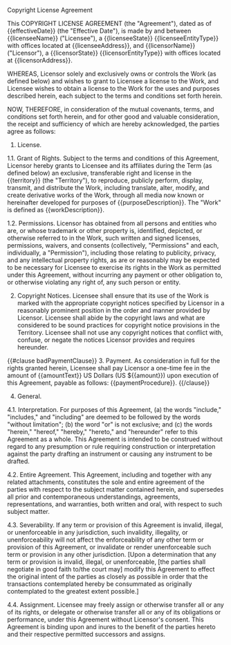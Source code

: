 Copyright License Agreement

This COPYRIGHT LICENSE AGREEMENT (the "Agreement"), dated as of {{effectiveDate}} (the "Effective Date"), is made by and between {{licenseeName}} ("Licensee"), a {{licenseeState}} {{licenseeEntityType}} with offices located at {{licenseeAddress}}, and {{licensorName}} ("Licensor"), a {{licensorState}} {{licensorEntityType}} with offices located at {{licensorAddress}}.

WHEREAS, Licensor solely and exclusively owns or controls the Work (as defined below) and wishes to grant to Licensee a license to the Work, and Licensee wishes to obtain a license to the Work for the uses and purposes described herein, each subject to the terms and conditions set forth herein.

NOW, THEREFORE, in consideration of the mutual covenants, terms, and conditions set forth herein, and for other good and valuable consideration, the receipt and sufficiency of which are hereby acknowledged, the parties agree as follows:

1. License.

1.1. Grant of Rights. Subject to the terms and conditions of this Agreement, Licensor hereby grants to Licensee and its affiliates during the Term (as defined below) an exclusive, transferable right and license in the {{territory}} (the "Territory"), to reproduce, publicly perform, display, transmit, and distribute the Work, including translate, alter, modify, and create derivative works of the Work, through all media now known or hereinafter developed for purposes of {{purposeDescription}}. The "Work" is defined as {{workDescription}}.

1.2. Permissions. Licensor has obtained from all persons and entities who are, or whose trademark or other property is, identified, depicted, or otherwise referred to in the Work, such written and signed licenses, permissions, waivers, and consents (collectively, "Permissions" and each, individually, a "Permission"), including those relating to publicity, privacy, and any intellectual property rights, as are or reasonably may be expected to be necessary for Licensee to exercise its rights in the Work as permitted under this Agreement, without incurring any payment or other obligation to, or otherwise violating any right of, any such person or entity.

2. Copyright Notices. Licensee shall ensure that its use of the Work is marked with the appropriate copyright notices specified by Licensor in a reasonably prominent position in the order and manner provided by Licensor. Licensee shall abide by the copyright laws and what are considered to be sound practices for copyright notice provisions in the Territory. Licensee shall not use any copyright notices that conflict with, confuse, or negate the notices Licensor provides and requires hereunder.

{{#clause badPaymentClause}}
3. Payment. As consideration in full for the rights granted herein, Licensee shall pay Licensor a one-time fee in the amount of {{amountText}} US Dollars (US ${{amount}}) upon execution of this Agreement, payable as follows: {{paymentProcedure}}.
{{/clause}} 

4. General.

4.1. Interpretation. For purposes of this Agreement, (a) the words "include," "includes," and "including" are deemed to be followed by the words "without limitation"; (b) the word "or" is not exclusive; and (c) the words "herein," "hereof," "hereby," "hereto," and "hereunder" refer to this Agreement as a whole. This Agreement is intended to be construed without regard to any presumption or rule requiring construction or interpretation against the party drafting an instrument or causing any instrument to be drafted.

4.2. Entire Agreement. This Agreement, including and together with any related attachments, constitutes the sole and entire agreement of the parties with respect to the subject matter contained herein, and supersedes all prior and contemporaneous understandings, agreements, representations, and warranties, both written and oral, with respect to such subject matter. 

4.3. Severability. If any term or provision of this Agreement is invalid, illegal, or unenforceable in any jurisdiction, such invalidity, illegality, or unenforceability will not affect the enforceability of any other term or provision of this Agreement, or invalidate or render unenforceable such term or provision in any other jurisdiction. [Upon a determination that any term or provision is invalid, illegal, or unenforceable, [the parties shall negotiate in good faith to/the court may] modify this Agreement to effect the original intent of the parties as closely as possible in order that the transactions contemplated hereby be consummated as originally contemplated to the greatest extent possible.]

4.4. Assignment. Licensee may freely assign or otherwise transfer all or any of its rights, or delegate or otherwise transfer all or any of its obligations or performance, under this Agreement without Licensor's consent. This Agreement is binding upon and inures to the benefit of the parties hereto and their respective permitted successors and assigns.

